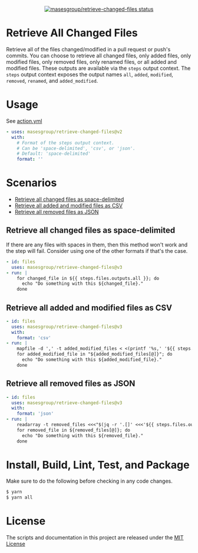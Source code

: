 <p align="center">
  <a href="https://github.com/masesgroup/retrieve-changed-files/actions"><img alt="masesgroup/retrieve-changed-files status" src="https://github.com/masesgroup/retrieve-changed-files/workflows/Test/badge.svg"></a>
</p>

# Retrieve All Changed Files

Retrieve all of the files changed/modified in a pull request or push's commits.
You can choose to retrieve all changed files, only added files, only modified files, only removed files, only renamed files, or all added and modified files.
These outputs are available via the `steps` output context.
The `steps` output context exposes the output names `all`, `added`, `modified`, `removed`, `renamed`, and `added_modified`.

# Usage

See [action.yml](action.yml)

```yaml
- uses: masesgroup/retrieve-changed-files@v2
  with:
    # Format of the steps output context.
    # Can be 'space-delimited', 'csv', or 'json'.
    # Default: 'space-delimited'
    format: ''
```

# Scenarios

- [Retrieve all changed files as space-delimited](#retrieve-all-changed-files-as-space-delimited)
- [Retrieve all added and modified files as CSV](#retrieve-all-added-and-modified-files-as-csv)
- [Retrieve all removed files as JSON](#retrieve-all-removed-files-as-json)

## Retrieve all changed files as space-delimited

If there are any files with spaces in them, then this method won't work and the step will fail.
Consider using one of the other formats if that's the case.

```yaml
- id: files
  uses: masesgroup/retrieve-changed-files@v3
- run: |
    for changed_file in ${{ steps.files.outputs.all }}; do
      echo "Do something with this ${changed_file}."
    done
```

## Retrieve all added and modified files as CSV

```yaml
- id: files
  uses: masesgroup/retrieve-changed-files@v3
  with:
    format: 'csv'
- run: |
    mapfile -d ',' -t added_modified_files < <(printf '%s,' '${{ steps.files.outputs.added_modified }}')
    for added_modified_file in "${added_modified_files[@]}"; do
      echo "Do something with this ${added_modified_file}."
    done
```

## Retrieve all removed files as JSON

```yaml
- id: files
  uses: masesgroup/retrieve-changed-files@v3
  with:
    format: 'json'
- run: |
    readarray -t removed_files <<<"$(jq -r '.[]' <<<'${{ steps.files.outputs.removed }}')"
    for removed_file in ${removed_files[@]}; do
      echo "Do something with this ${removed_file}."
    done
```

# Install, Build, Lint, Test, and Package

Make sure to do the following before checking in any code changes.

```bash
$ yarn
$ yarn all
```

# License

The scripts and documentation in this project are released under the [MIT License](LICENSE)
